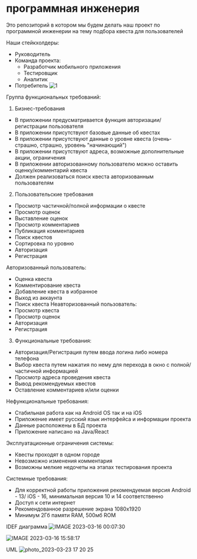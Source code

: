 # программная инженерия
Это репозиторий в котором мы будем делать наш проект по программной инженерии на тему подбора квеста для пользователей

Наши стейкхолдеры:
* Руководитель
* Команда проекта:
  - Разработчик мобильного приложения
  - Тестировщик
  - Аналитик
* Потребитель
![1](https://user-images.githubusercontent.com/90207185/227234115-a289687e-b78b-4bf5-a335-776154f0b9ed.jpeg)


Группа функциональных требований:
 1) Бизнес-требования
- В приложении предусматривается функция авторизации/регистрации пользователя
- В приложении присутствуют базовые  данные об квестах
- В приложении присутствуют данные о уровне квеста (очень-страшно, страшно, уровень "начинающий")
- В приложении присутствуют адреса, возможные дополнительные акции, ограничения
- В приложении авторизованному пользователю можно оставить оценку/комментарий квеста
- Должен реализоваться поиск квеста авторизованным пользователям

2. Пользовательские требования
- Просмотр частичной/полной информации о квесте
- Просмотр оценок
- Выставление оценок
- Просмотр комментариев
- Публикация комментариев
- Поиск квестов
- Сортировка по уровню
- Авторизация
- Регистрация

Авторизованный пользователь:
- Оценка квеста
- Комментирование квеста
- Добавление квеста в избранное
- Выход из аккаунта
- Поиск квеста
Неавторизованный пользователь:
- Просмотр квеста
- Просмотр оценок
- Авторизация
- Регистрация

3. Функциональные требования:
 - Авторизация/Регистрация путем ввода логина либо номера телефона
 - Выбор квеста путем нажатия по нему для перехода в окно с полной/частичной информацией
 - Просмотр адреса проведения квеста 
 - Вывод рекомендуемых квестов
 - Оставление комментариев и/или оценки

 Нефункциональные требования:
 - Стабильная работа как на Android OS так и на iOS
 - Приложение имеет русский язык интерфейса и информации проекта 
 - Данные  расположены в БД проекта
 - Приложение написано на Java/React

 Эксплуатационные ограничения системы:
 - Квесты проходят в одном городе
 - Невозможно изменения комментария
 - Возможны мелкие недочеты на этапах тестирования проекта
 
Системные требования:
- Для корректной работы приложения рекомендуемая версия Android - 13/ iOS - 16, минимальная версия 10 и 14 соответственно
- Доступ к сети интернет
- Рекомендованное разрешение экрана 1080x1920 
- Минимум 2Гб памяти RAM, 500мб ROM




IDEF диаграмма 
![IMAGE 2023-03-16 00:07:30](https://user-images.githubusercontent.com/90207185/225442981-aeaa45c0-aeb7-4b63-84ee-6f4bd13570ec.jpg)

![IMAGE 2023-03-16 15:58:17](https://user-images.githubusercontent.com/90207185/225624099-f87f2da1-6684-45a2-be5e-ef9cdb3580d2.jpg)

UML
![photo_2023-03-23 17 20 25](https://user-images.githubusercontent.com/90207185/227232915-0937f0bf-6828-4803-adbc-2024c02dbf63.jpeg)

